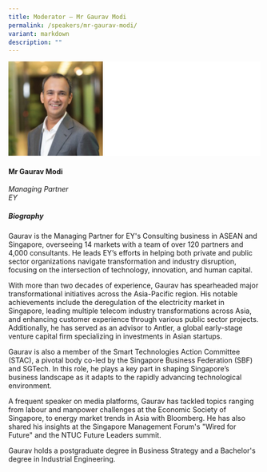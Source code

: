 ```yaml
---
title: Moderator – Mr Gaurav Modi
permalink: /speakers/mr-gaurav-modi/
variant: markdown
description: ""
---
```

![](/images/2024%20speakers/Gaurav_Modi.png)
#### **Mr Gaurav Modi**

*Managing Partner <br>
 EY*
 
##### **Biography**
Gaurav is the Managing Partner for EY's Consulting business in ASEAN and Singapore, overseeing 14 markets with a team of over 120 partners and 4,000 consultants. He leads EY’s efforts in helping both private and public sector organizations navigate transformation and industry disruption, focusing on the intersection of technology, innovation, and human capital.

With more than two decades of experience, Gaurav has spearheaded major transformational initiatives across the Asia-Pacific region. His notable achievements include the deregulation of the electricity market in Singapore, leading multiple telecom industry transformations across Asia, and enhancing customer experience through various public sector projects. Additionally, he has served as an advisor to Antler, a global early-stage venture capital firm specializing in investments in Asian startups.

Gaurav is also a member of the Smart Technologies Action Committee (STAC), a pivotal body co-led by the Singapore Business Federation (SBF) and SGTech. In this role, he plays a key part in shaping Singapore’s business landscape as it adapts to the rapidly advancing technological environment.

A frequent speaker on media platforms, Gaurav has tackled topics ranging from labour and manpower challenges at the Economic Society of Singapore, to energy market trends in Asia with Bloomberg. He has also shared his insights at the Singapore Management Forum's "Wired for Future" and the NTUC Future Leaders summit.

Gaurav holds a postgraduate degree in Business Strategy and a Bachelor's degree in Industrial Engineering.